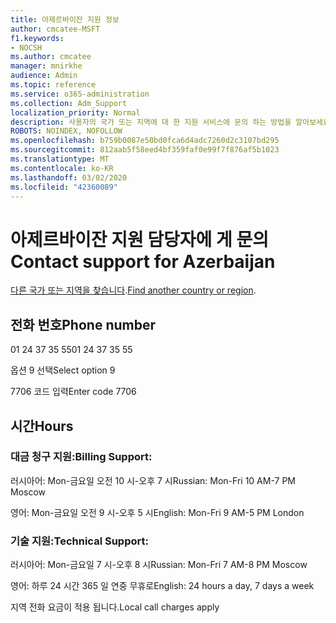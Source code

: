 ```yaml
---
title: 아제르바이잔 지원 정보
author: cmcatee-MSFT
f1.keywords:
- NOCSH
ms.author: cmcatee
manager: mnirkhe
audience: Admin
ms.topic: reference
ms.service: o365-administration
ms.collection: Adm_Support
localization_priority: Normal
description: 사용자의 국가 또는 지역에 대 한 지원 서비스에 문의 하는 방법을 알아보세요.
ROBOTS: NOINDEX, NOFOLLOW
ms.openlocfilehash: b759b0087e50bd0fca6d4adc7260d2c3107bd295
ms.sourcegitcommit: 812aab5f58eed4bf359faf0e99f7f876af5b1023
ms.translationtype: MT
ms.contentlocale: ko-KR
ms.lasthandoff: 03/02/2020
ms.locfileid: "42360089"
---
```

# <a name="contact-support-for-azerbaijan"></a><span data-ttu-id="f9d1c-103">아제르바이잔 지원 담당자에 게 문의</span><span class="sxs-lookup"><span data-stu-id="f9d1c-103">Contact support for Azerbaijan</span></span>

<span data-ttu-id="f9d1c-104">[다른 국가 또는 지역을 찾습니다](../contact-support-for-business-products.md).</span><span class="sxs-lookup"><span data-stu-id="f9d1c-104">[Find another country or region](../contact-support-for-business-products.md).</span></span>

## <a name="phone-number"></a><span data-ttu-id="f9d1c-105">전화 번호</span><span class="sxs-lookup"><span data-stu-id="f9d1c-105">Phone number</span></span>
<span data-ttu-id="f9d1c-106">01 24 37 35 55</span><span class="sxs-lookup"><span data-stu-id="f9d1c-106">01 24 37 35 55</span></span>

<span data-ttu-id="f9d1c-107">옵션 9 선택</span><span class="sxs-lookup"><span data-stu-id="f9d1c-107">Select option 9</span></span>

<span data-ttu-id="f9d1c-108">7706 코드 입력</span><span class="sxs-lookup"><span data-stu-id="f9d1c-108">Enter code 7706</span></span>

## <a name="hours"></a><span data-ttu-id="f9d1c-109">시간</span><span class="sxs-lookup"><span data-stu-id="f9d1c-109">Hours</span></span>
### <a name="billing-support"></a><span data-ttu-id="f9d1c-110">대금 청구 지원:</span><span class="sxs-lookup"><span data-stu-id="f9d1c-110">Billing Support:</span></span>

<span data-ttu-id="f9d1c-111">러시아어: Mon-금요일 오전 10 시-오후 7 시</span><span class="sxs-lookup"><span data-stu-id="f9d1c-111">Russian: Mon-Fri 10 AM-7 PM Moscow</span></span>

<span data-ttu-id="f9d1c-112">영어: Mon-금요일 오전 9 시-오후 5 시</span><span class="sxs-lookup"><span data-stu-id="f9d1c-112">English: Mon-Fri 9 AM-5 PM London</span></span>

### <a name="technical-support"></a><span data-ttu-id="f9d1c-113">기술 지원:</span><span class="sxs-lookup"><span data-stu-id="f9d1c-113">Technical Support:</span></span>

<span data-ttu-id="f9d1c-114">러시아어: Mon-금요일 7 시-오후 8 시</span><span class="sxs-lookup"><span data-stu-id="f9d1c-114">Russian: Mon-Fri 7 AM-8 PM Moscow</span></span>

<span data-ttu-id="f9d1c-115">영어: 하루 24 시간 365 일 연중 무휴로</span><span class="sxs-lookup"><span data-stu-id="f9d1c-115">English: 24 hours a day, 7 days a week</span></span>

<span data-ttu-id="f9d1c-116">지역 전화 요금이 적용 됩니다.</span><span class="sxs-lookup"><span data-stu-id="f9d1c-116">Local call charges apply</span></span>
